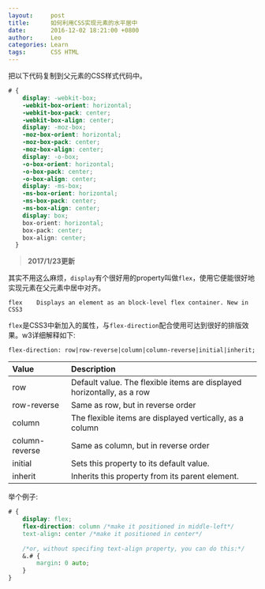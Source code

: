```yaml
---
layout:     post
title:      如何利用CSS实现元素的水平居中
date:       2016-12-02 18:21:00 +0800
author:     Leo
categories: Learn
tags:       CSS HTML
---
```

把以下代码复制到父元素的CSS样式代码中。

```css
# {
    display: -webkit-box;
    -webkit-box-orient: horizontal;
    -webkit-box-pack: center;
    -webkit-box-align: center;
    display: -moz-box;
    -moz-box-orient: horizontal;
    -moz-box-pack: center;
    -moz-box-align: center;
    display: -o-box;
    -o-box-orient: horizontal;
    -o-box-pack: center;
    -o-box-align: center;
    display: -ms-box;
    -ms-box-orient: horizontal;
    -ms-box-pack: center;
    -ms-box-align: center;
    display: box;
    box-orient: horizontal;
    box-pack: center;
    box-align: center;
  }
```

>**2017/1/23更新**

其实不用这么麻烦，`display`有个很好用的property叫做`flex`，使用它便能很好地实现元素在父元素中居中对齐。

	flex	Displays an element as an block-level flex container. New in CSS3
	
`flex`是CSS3中新加入的属性，与`flex-direction`配合使用可达到很好的排版效果。w3详细解释如下:

	flex-direction: row|row-reverse|column|column-reverse|initial|inherit;
	
Value|Description
:--|:--
row|Default value. The flexible items are displayed horizontally, as a row
row-reverse|Same as row, but in reverse order
column|The flexible items are displayed vertically, as a column
column-reverse|Same as column, but in reverse order
initial|Sets this property to its default value.
inherit|Inherits this property from its parent element.

举个例子:

```css
# {
	display: flex;
	flex-direction: column /*make it positioned in middle-left*/
	text-align: center /*make it positioned in center*/
	
	/*or, without specifing text-align property, you can do this:*/
	&.# {
		margin: 0 auto;
	}
}
```



